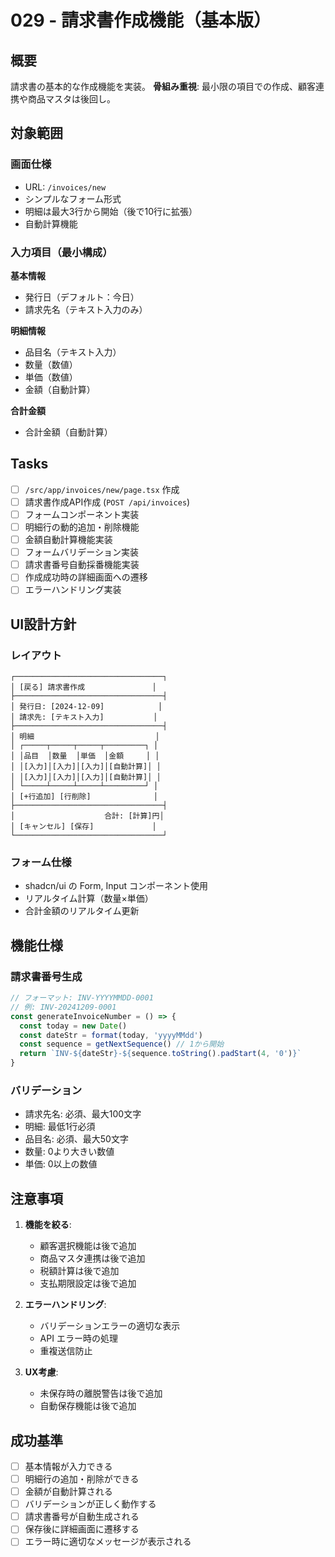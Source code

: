 # 029 - 請求書作成機能（基本版）

## 概要

請求書の基本的な作成機能を実装。
**骨組み重視**: 最小限の項目での作成、顧客連携や商品マスタは後回し。

## 対象範囲

### 画面仕様
- URL: `/invoices/new`
- シンプルなフォーム形式
- 明細は最大3行から開始（後で10行に拡張）
- 自動計算機能

### 入力項目（最小構成）
**基本情報**
- 発行日（デフォルト：今日）
- 請求先名（テキスト入力のみ）

**明細情報**
- 品目名（テキスト入力）
- 数量（数値）
- 単価（数値）
- 金額（自動計算）

**合計金額**
- 合計金額（自動計算）

## Tasks

- [ ] `/src/app/invoices/new/page.tsx` 作成
- [ ] 請求書作成API作成 (`POST /api/invoices`)
- [ ] フォームコンポーネント実装
- [ ] 明細行の動的追加・削除機能
- [ ] 金額自動計算機能実装
- [ ] フォームバリデーション実装
- [ ] 請求書番号自動採番機能実装
- [ ] 作成成功時の詳細画面への遷移
- [ ] エラーハンドリング実装

## UI設計方針

### レイアウト
```
┌─────────────────────────────────┐
│ [戻る] 請求書作成               │
├─────────────────────────────────┤
│ 発行日: [2024-12-09]            │
│ 請求先: [テキスト入力]           │
├─────────────────────────────────┤
│ 明細                           │
│ ┌─────┬─────┬─────┬─────────┐ │
│ │品目  │数量  │単価  │金額     │ │
│ │[入力]│[入力]│[入力]│[自動計算]│ │
│ │[入力]│[入力]│[入力]│[自動計算]│ │
│ └─────┴─────┴─────┴─────────┘ │
│ [+行追加] [行削除]              │
├─────────────────────────────────┤
│                    合計: [計算]円│
│ [キャンセル] [保存]             │
└─────────────────────────────────┘
```

### フォーム仕様
- shadcn/ui の Form, Input コンポーネント使用
- リアルタイム計算（数量×単価）
- 合計金額のリアルタイム更新

## 機能仕様

### 請求書番号生成
```typescript
// フォーマット: INV-YYYYMMDD-0001
// 例: INV-20241209-0001
const generateInvoiceNumber = () => {
  const today = new Date()
  const dateStr = format(today, 'yyyyMMdd')
  const sequence = getNextSequence() // 1から開始
  return `INV-${dateStr}-${sequence.toString().padStart(4, '0')}`
}
```

### バリデーション
- 請求先名: 必須、最大100文字
- 明細: 最低1行必須
- 品目名: 必須、最大50文字
- 数量: 0より大きい数値
- 単価: 0以上の数値

## 注意事項

1. **機能を絞る**:
   - 顧客選択機能は後で追加
   - 商品マスタ連携は後で追加
   - 税額計算は後で追加
   - 支払期限設定は後で追加

2. **エラーハンドリング**:
   - バリデーションエラーの適切な表示
   - API エラー時の処理
   - 重複送信防止

3. **UX考慮**:
   - 未保存時の離脱警告は後で追加
   - 自動保存機能は後で追加

## 成功基準

- [ ] 基本情報が入力できる
- [ ] 明細行の追加・削除ができる
- [ ] 金額が自動計算される
- [ ] バリデーションが正しく動作する
- [ ] 請求書番号が自動生成される
- [ ] 保存後に詳細画面に遷移する
- [ ] エラー時に適切なメッセージが表示される
